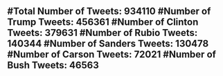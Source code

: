 #Total Number of Tweets: 934110 
#Number of Trump Tweets: 456361
#Number of Clinton Tweets: 379631
#Number of Rubio Tweets: 140344
#Number of Sanders Tweets: 130478
#Number of Carson Tweets: 72021
#Number of Bush Tweets: 46563
---
